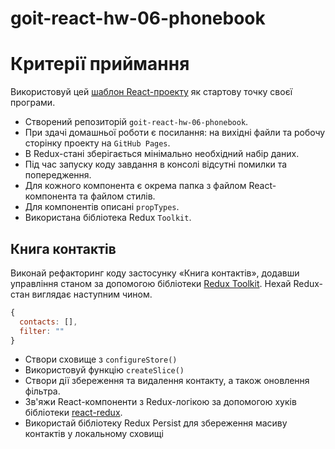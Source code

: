 # goit-react-hw-06-phonebook

# Критерії приймання

Використовуй цей
[шаблон React-проекту](https://github.com/goitacademy/react-homework-template#readme)
як стартову точку своєї програми.

- Створений репозиторій `goit-react-hw-06-phonebook`.
- При здачі домашньої роботи є посилання: на вихідні файли та робочу сторінку
  проекту на `GitHub Pages`.
- В Redux-стані зберігається мінімально необхідний набір даних.
- Під час запуску коду завдання в консолі відсутні помилки та попередження.
- Для кожного компонента є окрема папка з файлом React-компонента та файлом
  стилів.
- Для компонентів описані `propTypes`.
- Використана бібліотека Redux `Toolkit`.

## Книга контактів

Виконай рефакторинг коду застосунку «Книга контактів», додавши управління станом
за допомогою бібліотеки [Redux Toolkit](https://redux-toolkit.js.org/). Нехай
Redux-стан виглядає наступним чином.

```js
{
  contacts: [],
  filter: ""
}
```

- Створи сховище з `configureStore()`
- Використовуй функцію `createSlice()`
- Створи дії збереження та видалення контакту, а також оновлення фільтра.
- Зв'яжи React-компоненти з Redux-логікою за допомогою хуків бібліотеки
  [react-redux](https://react-redux.js.org/).
- Використай бібліотеку Redux Persist для збереження масиву контактів у
  локальному сховищі
